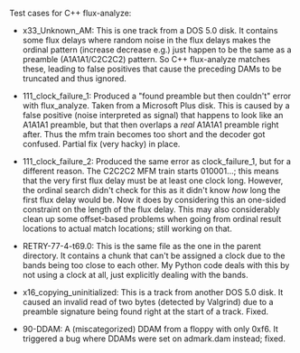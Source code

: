 Test cases for C++ flux-analyze:

- x33_Unknown_AM: This is one track from a DOS 5.0 disk. It contains some flux delays where random noise in the flux delays makes the ordinal pattern (increase decrease e.g.) just happen to be the same as a preamble (A1A1A1/C2C2C2) pattern. So C++ flux-analyze matches these, leading to false positives that cause the preceding DAMs to be truncated and thus ignored.

- 111_clock_failure_1: Produced a "found preamble but then couldn't" error with flux_analyze. Taken from a Microsoft Plus disk. This is caused by a false positive (noise interpreted as signal) that happens to look like an A1A1A1 preamble, but that then overlaps a *real* A1A1A1 preamble right after. Thus the mfm train becomes too short and the decoder got confused. Partial fix (very hacky) in place.

- 111_clock_failure_2: Produced the same error as clock_failure_1, but for a different reason. The C2C2C2 MFM train starts 010001...; this means that the very first flux delay must be at least one clock long. However, the ordinal search didn't check for this as it didn't know *how* long the first flux delay would be. Now it does by considering this an one-sided constraint on the length of the flux delay. This may also considerably clean up some offset-based problems when going from ordinal result locations to actual match locations; still working on that.

- RETRY-77-4-t69.0: This is the same file as the one in the parent directory. It contains a chunk that can't be assigned a clock due to the bands being too close to each other. My Python code deals with this by not using a clock at all, just explicitly dealing with the bands.

- x16_copying_uninitialized: This is a track from another DOS 5.0 disk. It caused an invalid read of two bytes (detected by Valgrind) due to a preamble signature being found right at the start of a track. Fixed.

- 90-DDAM: A (miscategorized) DDAM from a floppy with only 0xf6. It triggered a bug where DDAMs were set on admark.dam instead; fixed.

